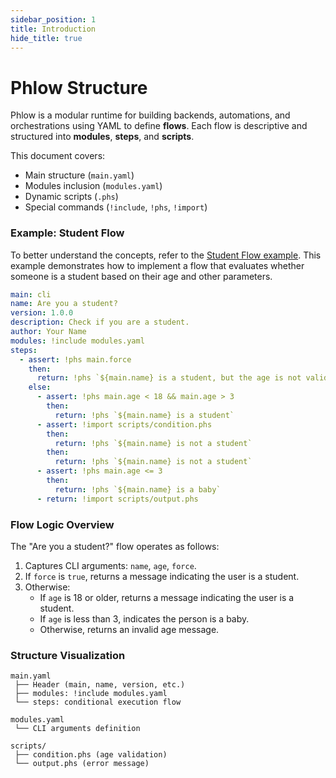 ```yaml
---
sidebar_position: 1
title: Introduction
hide_title: true
---
```

# Phlow Structure

Phlow is a modular runtime for building backends, automations, and orchestrations using YAML to define **flows**. Each flow is descriptive and structured into **modules**, **steps**, and **scripts**.

This document covers:

- Main structure (`main.yaml`)
- Modules inclusion (`modules.yaml`)
- Dynamic scripts (`.phs`)
- Special commands (`!include`, `!phs`, `!import`)

### Example: Student Flow

To better understand the concepts, refer to the [Student Flow example](https://github.com/phlowdotdev/phlow/examples/students). This example demonstrates how to implement a flow that evaluates whether someone is a student based on their age and other parameters.

```yaml
main: cli
name: Are you a student?
version: 1.0.0
description: Check if you are a student.
author: Your Name
modules: !include modules.yaml
steps:
  - assert: !phs main.force
    then:
      return: !phs `${main.name} is a student, but the age is not valid`
    else:
      - assert: !phs main.age < 18 && main.age > 3
        then:
          return: !phs `${main.name} is a student`
      - assert: !import scripts/condition.phs
        then:
          return: !phs `${main.name} is not a student`
        then:
          return: !phs `${main.name} is not a student`
      - assert: !phs main.age <= 3
        then:
          return: !phs `${main.name} is a baby`  
      - return: !import scripts/output.phs
```

###  Flow Logic Overview

The "Are you a student?" flow operates as follows:

1. Captures CLI arguments: `name`, `age`, `force`.
2. If `force` is `true`, returns a message indicating the user is a student.
3. Otherwise:
    - If `age` is 18 or older, returns a message indicating the user is a student.
    - If `age` is less than 3, indicates the person is a baby.
    - Otherwise, returns an invalid age message.


###  Structure Visualization

```
main.yaml
 ├── Header (main, name, version, etc.)
 ├── modules: !include modules.yaml
 └── steps: conditional execution flow

modules.yaml
 └── CLI arguments definition

scripts/
 ├── condition.phs (age validation)
 └── output.phs (error message)
```
